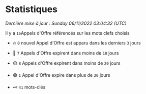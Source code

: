 # Statistiques


_Dernière mise à jour : Sunday 06/11/2022 03:04:32 (UTC)_ 

Il y a `16`Appels d'Offre référencés sur les mots clefs choisis

- 🔥 `0` nouvel Appel d'Offre est apparu dans les derniers `3` jours
- 🔴  `7` Appels d'Offre expirent dans moins de `10` jours
- 🟡  `8` Appels d'Offre expirent dans moins de `20` jours
- 🟢  `1` Appel d'Offre expire dans plus de `20` jours

- 🗝 `41` mots-clés